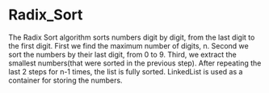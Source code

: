 # Radix_Sort
The Radix Sort algorithm sorts numbers digit by digit, from the last digit to the first digit.
First we find the maximum number of digits, n. 
Second we sort the numbers by their last digit, from 0 to 9. 
Third, we extract the smallest numbers(that were sorted in the previous step). 
After repeating the last 2 steps for n-1 times, the list is fully sorted.
LinkedList is used as a container for storing the numbers.
